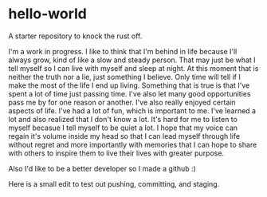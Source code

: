 # hello-world
A starter repository to knock the rust off. 

I'm a work in progress. I like to think that I'm behind in life because I'll always grow, kind of like a slow and steady person. That may just be what I tell myself so I can live with myself and sleep at night. At this moment that is neither the truth nor a lie, just something I believe. Only time will tell if I make the most of the life I end up living. Something that is true is that I've spent a lot of time just passing time. I've also let many good opportunities pass me by for one reason or another. I've also really enjoyed certain aspects of life. I've had a lot of fun, which is important to me. I've learned a lot and also realized that I don't know a lot. It's hard for me to listen to myself becasue I tell myself to be quiet a lot. I hope that my voice can regain it's volume inside my head so that I can lead myself through life without regret and more importantly with memories that I can hope to share with others to inspire them to live their lives with greater purpose. 

Also I'd like to be a better developer so I made a github :)

Here is a small edit to test out pushing, committing, and staging. 
